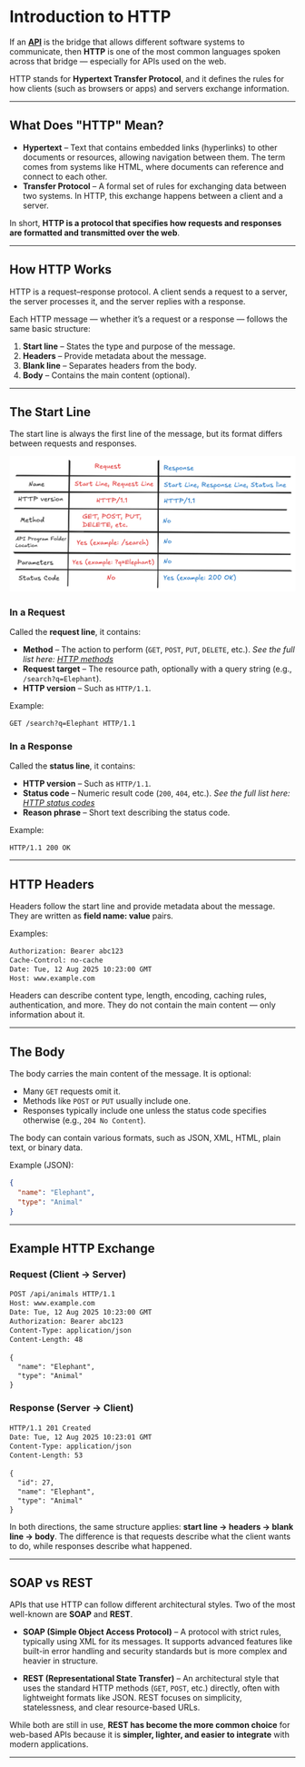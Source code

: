 # **Introduction to HTTP**

If an **[API](API.md)** is the bridge that allows different software systems to communicate, then **HTTP** is one of the most common languages spoken across that bridge — especially for APIs used on the web.

HTTP stands for **Hypertext Transfer Protocol**, and it defines the rules for how clients (such as browsers or apps) and servers exchange information.

---

## **What Does "HTTP" Mean?**

* **Hypertext** – Text that contains embedded links (hyperlinks) to other documents or resources, allowing navigation between them. The term comes from systems like HTML, where documents can reference and connect to each other.
* **Transfer Protocol** – A formal set of rules for exchanging data between two systems. In HTTP, this exchange happens between a client and a server.

In short, **HTTP is a protocol that specifies how requests and responses are formatted and transmitted over the web**.

---

## **How HTTP Works**

HTTP is a request–response protocol.
A client sends a request to a server, the server processes it, and the server replies with a response.

Each HTTP message — whether it’s a request or a response — follows the same basic structure:

1. **Start line** – States the type and purpose of the message.
2. **Headers** – Provide metadata about the message.
3. **Blank line** – Separates headers from the body.
4. **Body** – Contains the main content (optional).

---

## **The Start Line**

The start line is always the first line of the message, but its format differs between requests and responses.

![Alt text for accessibility](/images/HTTP_start_line.png)


### **In a Request**

Called the **request line**, it contains:

* **Method** – The action to perform (`GET`, `POST`, `PUT`, `DELETE`, etc.). *See the full list here: [HTTP methods](https://en.wikipedia.org/wiki/HTTP)*
* **Request target** – The resource path, optionally with a query string (e.g., `/search?q=Elephant`).
* **HTTP version** – Such as `HTTP/1.1`.

Example:

```
GET /search?q=Elephant HTTP/1.1
```

### **In a Response**

Called the **status line**, it contains:

* **HTTP version** – Such as `HTTP/1.1`.
* **Status code** – Numeric result code (`200`, `404`, etc.). *See the full list here: [HTTP status codes](https://en.wikipedia.org/wiki/List_of_HTTP_status_codes)*
* **Reason phrase** – Short text describing the status code.

Example:

```
HTTP/1.1 200 OK
```

---

## **HTTP Headers**

Headers follow the start line and provide metadata about the message. They are written as **field name: value** pairs.

Examples:

```
Authorization: Bearer abc123
Cache-Control: no-cache
Date: Tue, 12 Aug 2025 10:23:00 GMT
Host: www.example.com
```

Headers can describe content type, length, encoding, caching rules, authentication, and more. They do not contain the main content — only information about it.

---

## **The Body**

The body carries the main content of the message. It is optional:

* Many `GET` requests omit it.
* Methods like `POST` or `PUT` usually include one.
* Responses typically include one unless the status code specifies otherwise (e.g., `204 No Content`).

The body can contain various formats, such as JSON, XML, HTML, plain text, or binary data.

Example (JSON):

```json
{
  "name": "Elephant",
  "type": "Animal"
}
```

---

## **Example HTTP Exchange**

### Request (Client → Server)

```
POST /api/animals HTTP/1.1
Host: www.example.com
Date: Tue, 12 Aug 2025 10:23:00 GMT
Authorization: Bearer abc123
Content-Type: application/json
Content-Length: 48

{
  "name": "Elephant",
  "type": "Animal"
}
```

### Response (Server → Client)

```
HTTP/1.1 201 Created
Date: Tue, 12 Aug 2025 10:23:01 GMT
Content-Type: application/json
Content-Length: 53

{
  "id": 27,
  "name": "Elephant",
  "type": "Animal"
}
```

In both directions, the same structure applies: **start line → headers → blank line → body**.
The difference is that requests describe what the client wants to do, while responses describe what happened.

---

## **SOAP vs REST**

APIs that use HTTP can follow different architectural styles. Two of the most well-known are **SOAP** and **REST**.

* **SOAP (Simple Object Access Protocol)** – A protocol with strict rules, typically using XML for its messages. It supports advanced features like built-in error handling and security standards but is more complex and heavier in structure.

* **REST (Representational State Transfer)** – An architectural style that uses the standard HTTP methods (`GET`, `POST`, etc.) directly, often with lightweight formats like JSON. REST focuses on simplicity, statelessness, and clear resource-based URLs.

While both are still in use, **REST has become the more common choice** for web-based APIs because it is **simpler, lighter, and easier to integrate** with modern applications.

---

